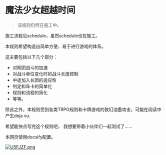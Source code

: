 # 魔法少女超越时间

> 该规则仍然在施工中。


施工流程见schedule，虽然schedule也在施工。

本规则希望构造出简单方便，易于进行游戏的体系。

这主要包括以下几个部分：

* 对网团战斗的加速
* 对战斗单位变化时的战斗长度控制
* 中途加入长团的适应性
* 判定和车卡的简单化
* 规则和流程的简化
* 等等。

除此之外，本规则受到各类TRPG规则和卡牌游戏的致幻油墨攻击，可能在阅读中产生deja vu.

希望能快点写完这个规则吧，
我想要带着小伙伴们一起测试了……

本网页使用docsify配置。



<a href="https://imgchr.com/i/U5FJZF"><img src="https://s1.ax1x.com/2020/07/20/U5FJZF.png" alt="U5FJZF.png" border="0" /></a>




